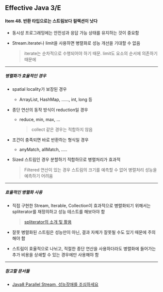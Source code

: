 ## Effective Java 3/E

#### Item 48. 반환 타입으로는 스트림보다 컬렉션이 낫다

- 동시성 프로그래밍에는 안전성과 응답 가능 상태를 유지하는 것이 중요함

- Stream.iterate나 limit을 사용하면 병렬화로 성능 개선을 기대할 수 없음

  > iterate는 순차적으로 수행되어야 하기 때문. limit도 요소의 순서에 의존하기 때문에

-----

##### 병렬화가 효율적인 경우

- spatial locality가 보장된 경우

  - ArrayList, HashMap, ......, int, long 등

- 종단 연산의 동작 방식이 reduction일 경우

  - reduce, min, max, ...

    > collect 같은 경우는 적합하지 않음

- 조건이 충족되면 바로 반환하는 형식일 경우

  - anyMatch, allMatch, .....

- Sized 스트림인 경우 분할하기 적합하므로 병렬처리가 효과적

  > Filtered 연산이 있는 경우 스트림의 크기를 예측할 수 없어 병렬처리 성능을 예측하기 어려움

-----

##### 효율적인 병렬화 사용

- 직접 구현한 Stream, Iterable, Collection이 효과적으로 병렬화되기 위해서는 spliterator를 재정의하고 성능 테스트를 해보아야 함

  > [spliterator의 소개 및 활용](https://jistol.github.io/java/2019/11/17/spliterator/)

- 잘못 병렬화된 스트림은 성능만이 아닌, 결과 자체가 잘못될 수도 있기 때문에 주의해야 함

- 스트림이 효율적으로 나뉘고, 적절한 종단 연산을 사용하더라도 병렬화에 들어가는 추가 비용을 상쇄할 수 있는 경우에만 사용해야 함

------

##### 참고할 문서들

- [Java8 Parallel Stream, 성능장애를 조심하세요](https://m.blog.naver.com/tmondev/220945933678)

